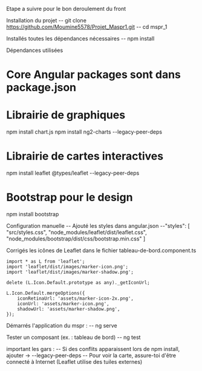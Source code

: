 Etape a suivre pour le bon deroulement du front


Installation du projet
    -- git clone  https://github.com/Moumine5578/Projet_Maspr1.git
    -- cd mspr_1


Installés toutes les dépendances nécessaires 
    -- npm install


Dépendances utilisées
# Core Angular packages sont dans package.json

# Librairie de graphiques
npm install chart.js
npm install ng2-charts --legacy-peer-deps

# Librairie de cartes interactives
npm install leaflet @types/leaflet --legacy-peer-deps

# Bootstrap pour le design 
npm install bootstrap

Configuration manuelle
    -- Ajouté les styles dans angular.json
     --"styles": [
        "src/styles.css",
        "node_modules/leaflet/dist/leaflet.css",
        "node_modules/bootstrap/dist/css/bootstrap.min.css"
    ]

Corrigés les icônes de Leaflet dans le fichier tableau-de-bord.component.ts

    import * as L from 'leaflet';
    import 'leaflet/dist/images/marker-icon.png';
    import 'leaflet/dist/images/marker-shadow.png';

    delete (L.Icon.Default.prototype as any)._getIconUrl;

    L.Icon.Default.mergeOptions({
        iconRetinaUrl: 'assets/marker-icon-2x.png',
        iconUrl: 'assets/marker-icon.png',
        shadowUrl: 'assets/marker-shadow.png',
    });

Démarrés l'application du mspr :
    -- ng serve

Tester un composant (ex. : tableau de bord)
    -- ng test

important les gars :
    -- Si des conflits apparaissent lors de npm install, ajouter -> --legacy-peer-deps
    -- Pour voir la carte, assure-toi d'être connecté à Internet (Leaflet utilise des tuiles externes)